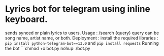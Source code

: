 # Lyrics bot for telegram using inline keyboard.
sends synced or plain lyrics to users.
Usage : /search {query} query can be song name, artist name, or both.
Deployment : install the required libraries : ` pip install python-telegram-bot==13.0
` and `pip install requests` 
Running the bot ```chmod +x bot.py
nohup ./bot.py
```
